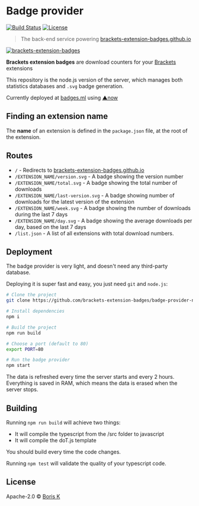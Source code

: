 
# Badge provider

[![Build Status](https://img.shields.io/travis/brackets-extension-badges/badge-provider-nodejs.svg?branch=master&style=flat-square)](https://travis-ci.org/brackets-extension-badges/badge-provider-nodejs)
[![License](https://img.shields.io/badge/license-Apache_2.0-f49068.svg?style=flat-square)](https://raw.githubusercontent.com/bokub/git-history-editor/master/LICENSE)

> The back-end service powering [brackets-extension-badges.github.io](https://brackets-extension-badges.github.io)

[![brackets-extension-badges](https://user-images.githubusercontent.com/17952318/33060113-6fa50e88-ce97-11e7-9694-e282b634ce9b.png)](https://brackets-extension-badges.github.io)


**Brackets extension badges** are download counters for your [Brackets](https://github.com/adobe/brackets) extensions

This repository is the node.js version of the server, which manages both statistics databases and `.svg` badge generation.

Currently deployed at [badges.ml](https://badges.ml/list.json) using [▲now](http://zeit.co/now)

## Finding an extension name

The **name** of an extension is defined in the `package.json` file, at the root of the extension.

## Routes

- `/` - Redirects to [brackets-extension-badges.github.io](https://brackets-extension-badges.github.io)
- `/EXTENSION_NAME/version.svg` - A badge showing the version number
- `/EXTENSION_NAME/total.svg` - A badge showing the total number of downloads
- `/EXTENSION_NAME/last-version.svg` - A badge showing number of downloads for the latest version of the extension
- `/EXTENSION_NAME/week.svg` - A badge showing the number of downloads during the last 7 days
- `/EXTENSION_NAME/day.svg` - A badge showing the average downloads per day, based on the last 7 days
- `/list.json` - A list of all extensions with total download numbers.

## Deployment

The badge provider is very light, and doesn't need any third-party database. 

Deploying it is super fast and easy, you just need `git` and `node.js`:

```sh
# Clone the project
git clone https://github.com/brackets-extension-badges/badge-provider-nodejs && cd badge-provider-nodejs

# Install dependencies
npm i

# Build the project
npm run build

# Choose a port (default to 80)
export PORT=80

# Run the badge provider
npm start
```

The data is refreshed every time the server starts and every 2 hours. Everything is saved in RAM, which means the data
is erased when the server stops.

## Building

Running `npm run build` will achieve two things:
- It will compile the typescript from the /src folder to javascript
- It will compile the doT.js template

You should build every time the code changes.

Running `npm test` will validate the quality of your typescript code.

## License

Apache-2.0 © [Boris K](https://github.com/bokub)

